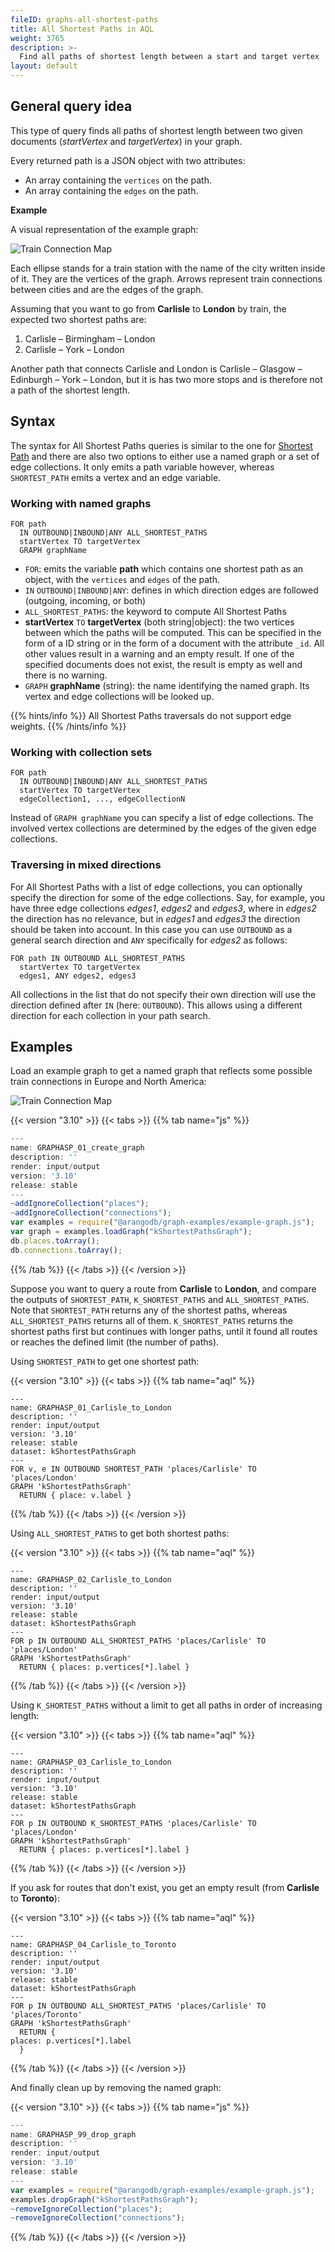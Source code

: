 ```yaml
---
fileID: graphs-all-shortest-paths
title: All Shortest Paths in AQL
weight: 3765
description: >-
  Find all paths of shortest length between a start and target vertex
layout: default
---
```

## General query idea

This type of query finds all paths of shortest length between two given
documents (*startVertex* and *targetVertex*) in your graph.

Every returned path is a JSON object with two attributes:

- An array containing the `vertices` on the path.
- An array containing the `edges` on the path.

**Example**

A visual representation of the example graph:

![Train Connection Map](/images/train_map.png)

Each ellipse stands for a train station with the name of the city written inside
of it. They are the vertices of the graph. Arrows represent train connections
between cities and are the edges of the graph.

Assuming that you want to go from **Carlisle** to **London** by train, the
expected two shortest paths are:

1. Carlisle – Birmingham – London
2. Carlisle – York – London

Another path that connects Carlisle and London is
Carlisle – Glasgow – Edinburgh – York – London, but it is has two more stops and
is therefore not a path of the shortest length.

## Syntax

The syntax for All Shortest Paths queries is similar to the one for
[Shortest Path](graphs-shortest-path) and there are also two options to
either use a named graph or a set of edge collections. It only emits a path
variable however, whereas `SHORTEST_PATH` emits a vertex and an edge variable.

### Working with named graphs

```aql
FOR path
  IN OUTBOUND|INBOUND|ANY ALL_SHORTEST_PATHS
  startVertex TO targetVertex
  GRAPH graphName
```

- `FOR`: emits the variable **path** which contains one shortest path as an
  object, with the `vertices` and `edges` of the path.
- `IN` `OUTBOUND|INBOUND|ANY`: defines in which direction
  edges are followed (outgoing, incoming, or both)
- `ALL_SHORTEST_PATHS`: the keyword to compute All Shortest Paths
- **startVertex** `TO` **targetVertex** (both string\|object): the two vertices between
  which the paths will be computed. This can be specified in the form of
  a ID string or in the form of a document with the attribute `_id`. All other
  values result in a warning and an empty result. If one of the specified
  documents does not exist, the result is empty as well and there is no warning.
- `GRAPH` **graphName** (string): the name identifying the named graph. Its vertex and
  edge collections will be looked up.

{{% hints/info %}}
All Shortest Paths traversals do not support edge weights.
{{% /hints/info %}}

### Working with collection sets

```aql
FOR path
  IN OUTBOUND|INBOUND|ANY ALL_SHORTEST_PATHS
  startVertex TO targetVertex
  edgeCollection1, ..., edgeCollectionN
```

Instead of `GRAPH graphName` you can specify a list of edge collections.
The involved vertex collections are determined by the edges of the given
edge collections. 

### Traversing in mixed directions

For All Shortest Paths with a list of edge collections, you can optionally specify the
direction for some of the edge collections. Say, for example, you have three edge
collections *edges1*, *edges2* and *edges3*, where in *edges2* the direction
has no relevance, but in *edges1* and *edges3* the direction should be taken into
account. In this case you can use `OUTBOUND` as a general search direction and `ANY`
specifically for *edges2* as follows:

```aql
FOR path IN OUTBOUND ALL_SHORTEST_PATHS
  startVertex TO targetVertex
  edges1, ANY edges2, edges3
```

All collections in the list that do not specify their own direction will use the
direction defined after `IN` (here: `OUTBOUND`). This allows using a different
direction for each collection in your path search.

## Examples

Load an example graph to get a named graph that reflects some possible
train connections in Europe and North America:

![Train Connection Map](/images/train_map.png)


 {{< version "3.10" >}}
{{< tabs >}}
{{% tab name="js" %}}
```js
---
name: GRAPHASP_01_create_graph
description: ''
render: input/output
version: '3.10'
release: stable
---
~addIgnoreCollection("places");
~addIgnoreCollection("connections");
var examples = require("@arangodb/graph-examples/example-graph.js");
var graph = examples.loadGraph("kShortestPathsGraph");
db.places.toArray();
db.connections.toArray();
```
{{% /tab %}}
{{< /tabs >}}
{{< /version >}}
 



Suppose you want to query a route from **Carlisle** to **London**, and
compare the outputs of `SHORTEST_PATH`, `K_SHORTEST_PATHS` and `ALL_SHORTEST_PATHS`.
Note that `SHORTEST_PATH` returns any of the shortest paths, whereas
`ALL_SHORTEST_PATHS` returns all of them. `K_SHORTEST_PATHS` returns the
shortest paths first but continues with longer paths, until it found all routes
or reaches the defined limit (the number of paths).

Using `SHORTEST_PATH` to get one shortest path:


 {{< version "3.10" >}}
{{< tabs >}}
{{% tab name="aql" %}}
```aql
---
name: GRAPHASP_01_Carlisle_to_London
description: ''
render: input/output
version: '3.10'
release: stable
dataset: kShortestPathsGraph
---
FOR v, e IN OUTBOUND SHORTEST_PATH 'places/Carlisle' TO 'places/London'
GRAPH 'kShortestPathsGraph'
  RETURN { place: v.label }
```
{{% /tab %}}
{{< /tabs >}}
{{< /version >}}
 



Using `ALL_SHORTEST_PATHS` to get both shortest paths:


 {{< version "3.10" >}}
{{< tabs >}}
{{% tab name="aql" %}}
```aql
---
name: GRAPHASP_02_Carlisle_to_London
description: ''
render: input/output
version: '3.10'
release: stable
dataset: kShortestPathsGraph
---
FOR p IN OUTBOUND ALL_SHORTEST_PATHS 'places/Carlisle' TO 'places/London'
GRAPH 'kShortestPathsGraph'
  RETURN { places: p.vertices[*].label }
```
{{% /tab %}}
{{< /tabs >}}
{{< /version >}}
 



Using `K_SHORTEST_PATHS` without a limit to get all paths in order of
increasing length:


 {{< version "3.10" >}}
{{< tabs >}}
{{% tab name="aql" %}}
```aql
---
name: GRAPHASP_03_Carlisle_to_London
description: ''
render: input/output
version: '3.10'
release: stable
dataset: kShortestPathsGraph
---
FOR p IN OUTBOUND K_SHORTEST_PATHS 'places/Carlisle' TO 'places/London'
GRAPH 'kShortestPathsGraph'
  RETURN { places: p.vertices[*].label }
```
{{% /tab %}}
{{< /tabs >}}
{{< /version >}}
 



If you ask for routes that don't exist, you get an empty result
(from **Carlisle** to **Toronto**):


 {{< version "3.10" >}}
{{< tabs >}}
{{% tab name="aql" %}}
```aql
---
name: GRAPHASP_04_Carlisle_to_Toronto
description: ''
render: input/output
version: '3.10'
release: stable
dataset: kShortestPathsGraph
---
FOR p IN OUTBOUND ALL_SHORTEST_PATHS 'places/Carlisle' TO 'places/Toronto'
GRAPH 'kShortestPathsGraph'
  RETURN {
places: p.vertices[*].label
  }
```
{{% /tab %}}
{{< /tabs >}}
{{< /version >}}
 



And finally clean up by removing the named graph:


 {{< version "3.10" >}}
{{< tabs >}}
{{% tab name="js" %}}
```js
---
name: GRAPHASP_99_drop_graph
description: ''
render: input/output
version: '3.10'
release: stable
---
var examples = require("@arangodb/graph-examples/example-graph.js");
examples.dropGraph("kShortestPathsGraph");
~removeIgnoreCollection("places");
~removeIgnoreCollection("connections");
```
{{% /tab %}}
{{< /tabs >}}
{{< /version >}}
 


